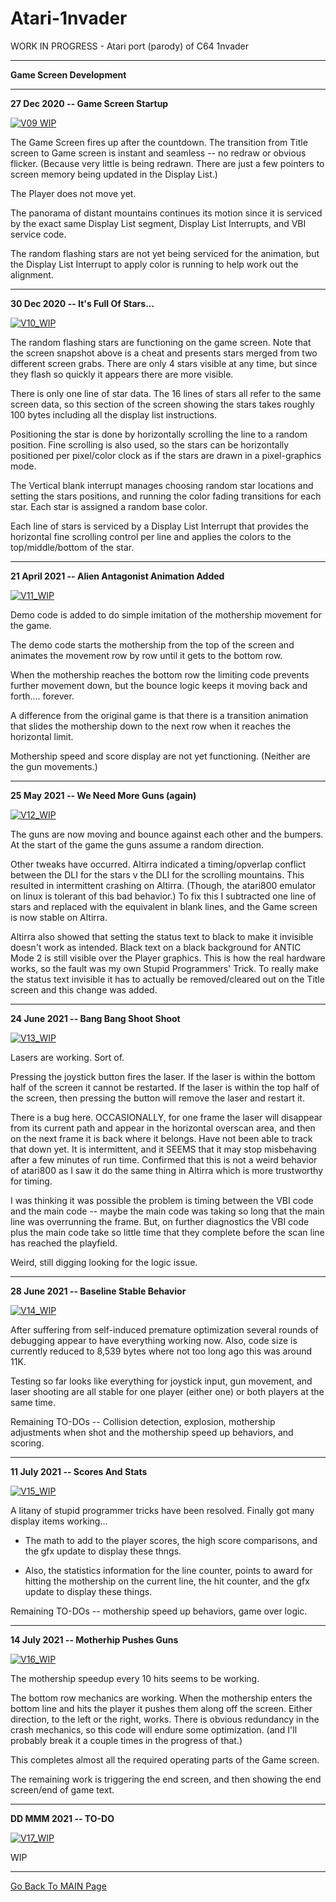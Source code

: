 # Atari-1nvader
WORK IN PROGRESS - Atari port (parody) of C64 1nvader

---

**Game Screen Development**

---

**27 Dec 2020 -- Game Screen Startup**

[![V09 WIP](https://github.com/kenjennings/Atari-1nvader/raw/master/pics/09-WIP-GameScreen.png)](https://github.com/kenjennings/Atari-1nvader/blob/master/README.md)

The Game Screen fires up after the countdown.   The transition from Title screen to Game screen is instant and seamless -- no redraw or obvious flicker.  (Because very little is being redrawn.  There are just a few pointers to screen memory being updated in the Display List.)    

The Player does not move yet.

The panorama of distant mountains continues its motion since it is serviced by the exact same Display List segment, Display List Interrupts, and VBI service code.

The random flashing stars are not yet being serviced for the animation, but the Display List Interrupt to apply color is running to help work out the alignment.

---

**30 Dec 2020 -- It's Full Of Stars...**

[![V10_WIP](https://github.com/kenjennings/Atari-1nvader/raw/master/pics/10-WIP-GameScreenPlusStars.png)](https://github.com/kenjennings/Atari-1nvader/blob/master/README.md)

The random flashing stars are functioning on the game screen.   Note that the screen snapshot above is a cheat and presents stars merged from two different screen grabs.  There are only 4 stars visible at any time, but since they flash so quickly it appears there are more visible.

There is only one line of star data. The 16 lines of stars all refer to the same screen data, so this section of the screen showing the stars takes roughly 100 bytes including all the display list instructions.   

Positioning the star is done by horizontally scrolling the line to a random position.  Fine scrolling is also used, so the stars can be horizontally positioned per pixel/color clock as if the stars are drawn in a pixel-graphics mode.  

The Vertical blank interrupt manages choosing random star locations and setting the stars positions, and running the color fading transitions for each star.  Each star is assigned a random base color.

Each line of stars is serviced by a Display List Interrupt that provides the horizontal fine scrolling control per line and applies the colors to the top/middle/bottom of the star.

---

**21 April 2021 -- Alien Antagonist Animation Added**

[![V11_WIP](https://github.com/kenjennings/Atari-1nvader/raw/master/pics/11-WIP-GameWithMothership.png)](https://github.com/kenjennings/Atari-1nvader/blob/master/README.md)

Demo code is added to do simple imitation of the mothership movement for the game.

The demo code starts the mothership from the top of the screen and animates the movement row by row until it gets to the bottom row.

When the mothership reaches the bottom row the limiting code prevents further movement down, but the bounce logic keeps it moving back and forth.... forever.

A difference from the original game is that there is a transition animation that slides the mothership down to the next row when it reaches the horizontal limit.
 
Mothership speed and score display are not yet functioning.  (Neither are the gun movements.)

---

**25 May 2021 -- We Need More Guns (again)**

[![V12_WIP](https://github.com/kenjennings/Atari-1nvader/raw/master/pics/12-WIP-GameWithMovingGuns.png)](https://github.com/kenjennings/Atari-1nvader/blob/master/README.md)

The guns are now moving and bounce against each other and the bumpers.  At the start of the game the guns assume a random direction.

Other tweaks have occurred.   Altirra indicated a timing/opverlap conflict between the DLI for the stars v the DLI for the scrolling mountains.  This resulted in intermittent crashing on Altirra.  (Though, the atari800 emulator on linux is tolerant of this bad behavior.)  To fix this I subtracted one line of stars and replaced with the equivalent in blank lines, and the Game screen is now stable on Altirra.

Altirra also showed that setting the status text to black to make it invisible doesn't work as intended.   Black text on a black background for ANTIC Mode 2 is still visible over the Player graphics.  This is how the real hardware works, so the fault was my own Stupid Programmers' Trick.  To really make the status text invisible it has to actually be removed/cleared out on the Title screen and this change was added. 

---

**24 June 2021 -- Bang Bang Shoot Shoot**

[![V13_WIP](https://github.com/kenjennings/Atari-1nvader/raw/master/pics/13-WIP-GameGunAndLaser.png)](https://github.com/kenjennings/Atari-1nvader/blob/master/README.md)

Lasers are working.   Sort of.

Pressing the joystick button fires the laser.  If the laser is within the bottom half of the screen it cannot be restarted.   If the laser is within the top half of the screen, then pressing the button will remove the laser and restart it.  

There is a bug here.   OCCASIONALLY, for one frame the laser will disappear from its current path  and  appear in the horizontal overscan area, and then on the next frame it is back where it belongs.   Have not been able to track that down yet.   It is intermittent, and it SEEMS that it may stop misbehaving  after a few minutes  of run time.   Confirmed that this is not a weird behavior of atari800 as I saw it do the same thing in Altirra which is more trustworthy for timing.

I was thinking it was possible the problem is timing between the VBI code and the main code -- maybe the main code was taking so long that the main line was overrunning the frame.  But, on further diagnostics the VBI code plus the main code take so little time that they complete before the scan line has reached the playfield.

Weird, still digging looking for the logic issue.

---

**28 June 2021 -- Baseline Stable Behavior**

[![V14_WIP](https://github.com/kenjennings/Atari-1nvader/raw/master/pics/14-WIP-GameGunAndLaserBaseline.png)](https://github.com/kenjennings/Atari-1nvader/blob/master/README.md)

After suffering from self-induced premature optimization several rounds of debugging appear to have everything working now.  Also, code size is currently reduced to 8,539 bytes where not too long ago this was around 11K.

Testing so far looks like everything for joystick input, gun movement, and laser shooting are all stable for one player (either one) or both players at the same time.

Remaining TO-DOs -- Collision detection, explosion, mothership adjustments when shot and the mothership speed up behaviors, and scoring.

---

**11 July 2021 -- Scores And Stats**

[![V15_WIP](https://github.com/kenjennings/Atari-1nvader/raw/master/pics/15-WIP-GameScoresAndStats.png)](https://github.com/kenjennings/Atari-1nvader/blob/master/README.md)

A litany of stupid programmer tricks have been resolved.  Finally got many display items working... 

- The math to add to the player scores, the high score comparisons, and the gfx update to display these thngs. 

- Also, the statistics information for the line counter, points to award for hitting the mothership on the current line, the hit counter, and the gfx update to display these things.

Remaining TO-DOs -- mothership speed up behaviors, game over logic.

---

**14 July 2021 -- Motherhip Pushes Guns**

[![V16_WIP](https://github.com/kenjennings/Atari-1nvader/raw/master/pics/16-WIP-GameMothershipPushesGuns.png)](https://github.com/kenjennings/Atari-1nvader/blob/master/README.md)

The mothership speedup every 10 hits seems to be working.

The bottom row mechanics are working.  When the mothership enters the bottom line and hits the player it pushes them along off the screen.   Either direction, to the left or the right, works.   There is obvious redundancy in the crash mechanics, so this code will endure some optimization.  (and I'll probably break it a couple times in the progress of that.)

This completes almost all the required operating parts of the Game screen.

The remaining work is triggering the end screen, and then showing the end screen/end of game text.

--- 

**DD MMM 2021 -- TO-DO**

[![V17_WIP](https://github.com/kenjennings/Atari-1nvader/raw/master/pics/17-WIP-TO-DO.png)](https://github.com/kenjennings/Atari-1nvader/blob/master/README.md)

WIP

---

[ Go Back To MAIN Page ](https://github.com/kenjennings/Atari-1nvader/blob/master/README.md)
